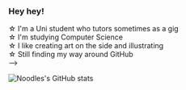 ### Hey hey!


☆ I'm a Uni student who tutors sometimes as a gig <br/>
☆ I'm studying Computer Science <br/>
☆ I like creating art on the side and illustrating <br/>
☆ Still finding my way around GitHub <br/>
-->

![Noodles's GitHub stats](https://github-readme-stats.vercel.app/api?username=NotNoodles&show_icons=true&theme=radical)
